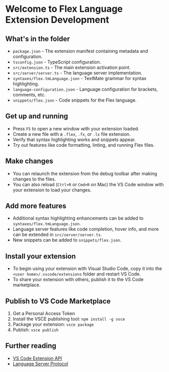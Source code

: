 # Welcome to Flex Language Extension Development

## What's in the folder

* `package.json` - The extension manifest containing metadata and configuration.
* `tsconfig.json` - TypeScript configuration.
* `src/extension.ts` - The main extension activation point.
* `src/server/server.ts` - The language server implementation.
* `syntaxes/flex.tmLanguage.json` - TextMate grammar for syntax highlighting.
* `language-configuration.json` - Language configuration for brackets, comments, etc.
* `snippets/flex.json` - Code snippets for the Flex language.

## Get up and running

* Press `F5` to open a new window with your extension loaded.
* Create a new file with a `.flex`, `.fx`, or `.lx` file extension.
* Verify that syntax highlighting works and snippets appear.
* Try out features like code formatting, linting, and running Flex files.

## Make changes

* You can relaunch the extension from the debug toolbar after making changes to the files.
* You can also reload (`Ctrl+R` or `Cmd+R` on Mac) the VS Code window with your extension to load your changes.

## Add more features

* Additional syntax highlighting enhancements can be added to `syntaxes/flex.tmLanguage.json`.
* Language server features like code completion, hover info, and more can be extended in `src/server/server.ts`.
* New snippets can be added to `snippets/flex.json`.

## Install your extension

* To begin using your extension with Visual Studio Code, copy it into the `<user home>/.vscode/extensions` folder and restart VS Code.
* To share your extension with others, publish it to the VS Code marketplace.

## Publish to VS Code Marketplace

1. Get a Personal Access Token
2. Install the VSCE publishing tool: `npm install -g vsce`
3. Package your extension: `vsce package`
4. Publish: `vsce publish`

## Further reading

* [VS Code Extension API](https://code.visualstudio.com/api)
* [Language Server Protocol](https://microsoft.github.io/language-server-protocol/)
